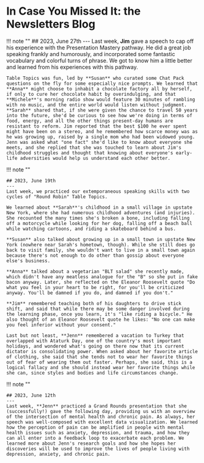 # In Case You Missed It: the Newsletters Blog

!!! note ""
    ## 2023, June 27th
    ---
    Last week, **Jim** gave a speech to cap off his experience with the Presentation Mastery pathway. He did a great job speaking frankly and humorously, and incorporated some fantastic vocabulary and colorful turns of phrase. We got to know him a little better and learned from his experiences with this pathway.

    Table Topics was fun, led by **Susan** who curated some Chat Pack questions on the fly for some especially nice prompts. We learned that **Anna** might choose to inhabit a chocolate factory all by herself, if only to cure her chocolate habit by overindulging, and that **Michele**'s morning radio show would feature 30 minutes of rambling with no music, and the entire world would listen without judgment. **Sarah** shared that, if she were given the chance to travel 50 years into the future, she'd be curious to see how we're doing in terms of food, energy, and all the other things present-day humans are resistant to reform. Jim reported that the best $100 he ever spent might have been on a stereo, and he remembered how scarce money was as he was growing up, raised by a single mom who had been widowed young. Jenn was asked what "one fact" she'd like to know about everyone she meets, and she replied that she was touched to learn about Jim's childhood struggles and thought that knowing about everyone's early-life adversities would help us understand each other better.
    
!!! note ""

    ## 2023, June 19th
    ---
    Last week, we practiced our extemporaneous speaking skills with two cycles of "Round Robin" Table Topics.
    
    We learned about **Sarah**'s childhood in a small village in upstate New York, where she had numerous childhood adventures (and injuries). She recounted the many times she's broken a bone, including falling off a motorcycle while looking for her dog, falling off a beach ball while watching cartoons, and riding a skateboard behind a bus.
    
    **Susan** also talked about growing up in a small town in upstate New York (nowhere near Sarah's hometown, though). While she still does go back to visit family, she wouldn't want to live in a small town again because there's not enough to do other than gossip about everyone else's business.
    
    **Anna** talked about a vegetarian "BLT salad" she recently made, which didn't have any meatless analogue for the "B" so she put in fake bacon anyway. Later, she reflected on the Eleanor Roosevelt quote "Do what you feel in your heart to be right, for you'll be criticized anyway. You'll be damned if you do, and damned if you don't."
    
    **Jim** remembered teaching both of his daughters to drive stick shift, and said that while there may be some danger involved during the learning phase, once you learn, it's "like riding a bicycle." He also thought of an Eleanor Roosevelt quote he likes: "No one can make you feel inferior without your consent."
    
    Last but not least, **Jenn** remembered a vacation to Turkey that overlapped with Ataturk Day, one of the country's most important holidays, and wondered what's going on there now that its current dictator is consolidating power. When asked about her favorite article of clothing, she said that she tends not to wear her favorite things out of fear of wearing them out faster. Perhaps, she said, this is a logical fallacy and she should instead wear her favorite things while she can, since styles and bodies and life circumstances change.

!!! note ""

    ## 2023, June 12th
    ---
    Last week, **Jenn** practiced a Grand Rounds presentation that she (successfully!) gave the following day, providing us with an overview of the intersection of mental health and chronic pain. As always, her speech was well-composed with excellent data visualization. We learned how the perception of pain can be amplified in people with mental health issues such as anxiety, depression, and trauma, and how they can all enter into a feedback loop to exacerbate each problem. We learned more about Jenn's research goals and how she hopes her discoveries will be used to improve the lives of people living with depression, anxiety, and chronic pain.
